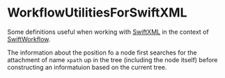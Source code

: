 # WorkflowUtilitiesForSwiftXML

Some definitions useful when working with [SwiftXML](https://github.com/stefanspringer1/SwiftXML) in the context of [SwiftWorkflow](https://github.com/stefanspringer1/SwiftWorkflow). 

The information about the position fo a node first searches for the attachment of name `xpath` up in the tree (including the node itself) before constructing an informatuion based on the current tree.
